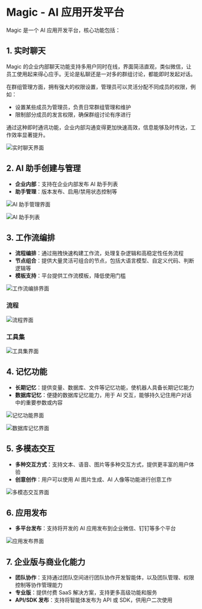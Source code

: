 # Magic - AI 应用开发平台

Magic 是一个 AI 应用开发平台，核心功能包括：

## 1. 实时聊天

Magic 的企业内部聊天功能支持多用户同时在线，界面简洁直观，类似微信，让员工使用起来得心应手。无论是私聊还是一对多的群组讨论，都能即时发起对话。

在群组管理方面，拥有强大的权限设置，管理员可以灵活分配不同成员的权限，例如：
- 设置某些成员为管理员，负责日常群组管理和维护
- 限制部分成员的发言权限，确保群组讨论有序进行

通过这种即时通讯功能，企业内部沟通变得更加快速高效，信息能够及时传达，工作效率显著提升。

![实时聊天界面](/static/img/chat-interface.png)

## 2. AI 助手创建与管理

- **企业内部**：支持在企业内部发布 AI 助手列表
- **助手管理**：版本发布、启用/禁用状态控制等

![AI 助手管理界面](/static/img/ai-assistant-1.png)

![AI 助手列表](/static/img/ai-assistant-2.png)

## 3. 工作流编排

- **流程编排**：通过拖拽快速构建工作流，处理复杂逻辑和高稳定性任务流程
- **节点组合**：提供大量灵活可组合的节点，包括大语言模型、自定义代码、判断逻辑等
- **模板支持**：平台提供工作流模板，降低使用门槛

![工作流编排界面](/static/img/workflow-1.png)

### 流程

![流程界面](/static/img/workflow-process.png)

### 工具集

![工具集界面](/static/img/tools.png)

## 4. 记忆功能

- **长期记忆**：提供变量、数据库、文件等记忆功能，使机器人具备长期记忆能力
- **数据库记忆**：便捷的数据库记忆能力，用于 AI 交互，能够持久记住用户对话中的重要参数或内容

![记忆功能界面](/static/img/memory-1.png)

![数据库记忆界面](/static/img/memory-2.png)

## 5. 多模态交互

- **多种交互方式**：支持文本、语音、图片等多种交互方式，提供更丰富的用户体验
- **创意创作**：用户可以使用 AI 图片生成、AI 人像等功能进行创意工作

![多模态交互界面](/static/img/multimodal.png)

## 6. 应用发布

- **多平台发布**：支持将开发的 AI 应用发布到企业微信、钉钉等多个平台

![应用发布界面](/static/img/app-publishing.png)

## 7. 企业版与商业化能力

- **团队协作**：支持通过团队空间进行团队协作开发智能体，以及团队管理、权限控制等协作管理能力
- **专业版**：提供付费 SaaS 解决方案，支持更多高级功能和服务
- **API/SDK 发布**：支持将智能体发布为 API 或 SDK，供用户二次使用 
